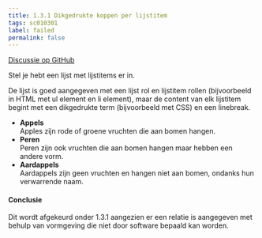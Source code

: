 ```yaml
---
title: 1.3.1 Dikgedrukte koppen per lijstitem
tags: sc010301
label: failed
permalink: false
---
```


[Discussie op GitHub](https://github.com/WCAG-Audit-Discussions/NL-BE/issues/3)

Stel je hebt een lijst met lijstitems er in.

De lijst is goed aangegeven met een lijst rol en lijstitem rollen (bijvoorbeeld in HTML met ul element en li element), maar de content van elk lijstitem begint met een dikgedrukte term (bijvoorbeeld met CSS) en een linebreak.

- **Appels**<br />
Apples zijn rode of groene vruchten die aan bomen hangen.
- **Peren**<br />
Peren zijn ook vruchten die aan bomen hangen maar hebben een andere vorm.
- **Aardappels**<br />
Aardappels zijn geen vruchten en hangen niet aan bomen, ondanks hun verwarrende naam.

#### Conclusie
Dit wordt afgekeurd onder 1.3.1 aangezien er een relatie is aangegeven met behulp van vormgeving die niet door software bepaald kan worden.
